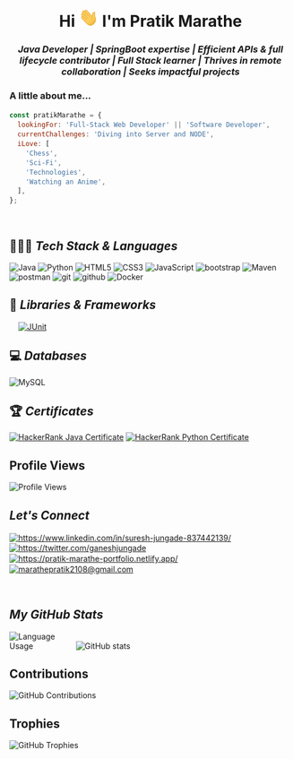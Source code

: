 <!----------------------------------- Heading Section ------------------------------------>
<h1 align="center">
    Hi
    <img src="https://raw.githubusercontent.com/ABSphreak/ABSphreak/master/gifs/Hi.gif" width="35">
    I'm Pratik Marathe
</h1>


<!----------------------------------- About Section ------------------------------------>

<h3 align="center">
   <i> Java Developer | SpringBoot expertise | Efficient APIs & full lifecycle contributor | Full Stack learner | Thrives in remote collaboration | Seeks impactful projects</i>
    
</h3

### <h3>A little about me... </h3>

```javascript
const pratikMarathe = {
  lookingFor: 'Full-Stack Web Developer' || 'Software Developer',
  currentChallenges: 'Diving into Server and NODE',
  iLove: [
    'Chess',
    'Sci-Fi',
    'Technologies',
    'Watching an Anime',
  ],
};
```

<br>
<!----------------------------------- Tech Stack Section ------------------------------------>

### <h2>👨🏻‍💻<i> Tech Stack & Languages</i></h2>
![Java](https://img.shields.io/badge/Java-ED8B00?style=for-the-badge&logo=java&logoColor=white)
![Python](https://img.shields.io/badge/Python-3776AB?style=for-the-badge&logo=python&logoColor=white)
![HTML5](https://img.shields.io/badge/HTML5-E34F26?style=for-the-badge&logo=html5&logoColor=white)
![CSS3](https://img.shields.io/badge/CSS3-1572B6?style=for-the-badge&logo=css3&logoColor=white)
![JavaScript](https://img.shields.io/badge/JavaScript-323330?style=for-the-badge&logo=javascript&logoColor=F7DF1E)
<img src="https://img.shields.io/badge/Bootstrap-563D7C?style=for-the-badge&logo=bootstrap&logoColor=white" alt="bootstrap" />
<img src="https://img.shields.io/badge/apache_maven-C71A36?style=for-the-badge&logo=apachemaven&logoColor=white" alt="Maven" />
<img src="https://img.shields.io/badge/Postman-FF6C37?style=for-the-badge&logo=Postman&logoColor=white" alt="postman" />
<img src="https://img.shields.io/badge/Git-f44d27?style=for-the-badge&logo=git&logoColor=white" alt="git" />
<img src="https://img.shields.io/badge/GitHub-100000?style=for-the-badge&logo=github&logoColor=white" alt="github" />
<img src="https://img.shields.io/badge/Docker-2496ED?style=for-the-badge&logo=docker&logoColor=white" alt="Docker" />

### <h2>🚀<i> Libraries & Frameworks</i></h2>
<a href="" target="blank"><img src="https://img.shields.io/static/v1?style=for-the-badge&message=Spring&color=852100&label=" alt=""/></a>
<a href="" target="blank"><img src="https://img.shields.io/static/v1?style=for-the-badge&message=SpringBoot&color=00d09c&label=" alt="" /></a>
<a href="" target="blank"><img src="https://img.shields.io/static/v1?style=for-the-badge&message=Hibernate&color=000030&label=" alt=""/></a>
<a href="" target="blank"><img src="https://img.shields.io/static/v1?style=for-the-badge&message=JDBC&color=400030&label=" alt=""/></a>
[![JUnit](https://img.shields.io/badge/JUnit-25A162?style=for-the-badge&logo=junit5&logoColor=white)](https://junit.org/)


### <h2>💻<i> Databases</i></h2>
![MySQL](https://img.shields.io/badge/MySQL-00000F?style=for-the-badge&logo=mysql&logoColor=white)
 

### <h2>🏆<i> Certificates</i></h2>
[![HackerRank Java Certificate](https://img.shields.io/badge/HackerRank-JAVA-47A248?style=for-the-badge&logo=hackerrank)](https://www.hackerrank.com/certificates/ea97ab1c1d5c)
[![HackerRank Python Certificate](https://img.shields.io/badge/HackerRank-PYTHON-47A248?style=for-the-badge&logo=hackerrank)](https://www.hackerrank.com/certificates/40dfb396a88e)


## Profile Views
![Profile Views](https://komarev.com/ghpvc/?username=PratikVMarathe&color=blueviolet&style=flat&label=Profile+Views&v=1200)

<!----------------------------------- Social Media Links Section ------------------------------------>

<h2><i>Let's Connect</i></h2>


<p align="left">
    <a href="https://www.linkedin.com/in/pratik-marathe-104b13226/" target="_blank">
        <img align="center" src="https://img.shields.io/badge/LinkedIn-0077B5?style=for-the-badge&logo=linkedin&logoColor=white" alt="https://www.linkedin.com/in/suresh-jungade-837442139/" />
    </a>
    <a href="https://twitter.com/PratikMarathe01">
        <img align="center" src="https://img.shields.io/badge/Twitter-1DA1F2?style=for-the-badge&logo=twitter&logoColor=white" alt="https://twitter.com/ganeshjungade" />
    </a>
    <a href="https://pratik-marathe-portfolio.netlify.app/">
        <img align="center" src="https://img.shields.io/badge/Portfolio-18A303?style=for-the-badge&logo=ionic&logoColor=white" alt="https://pratik-marathe-portfolio.netlify.app/" />
    </a>
    <a title="pratikmarathe2108@gmail.com" href="mailto:pratikmarathe2108@gmail.com">
        <img align="center" src="https://img.shields.io/badge/Gmail-D14836?style=for-the-badge&logo=gmail&logoColor=white" alt="marathepratik2108@gmail.com" />
    </a>
</p>

<br>


 

<!----------------------------------- Star Section ------------------------------------>

 <h2><i>My GitHub Stats</i></h2>

<div style="display: inline-block;">
  <img src="https://github-readme-stats.vercel.app/api/top-langs/?username=PratikVMarathe&layout=compact&theme=dark&langs_count=6&hide=html,css" alt="Language Usage" style="width: 48%; display: inline-block; margin-right: 2%;" />

  <img src="https://github-readme-stats.vercel.app/api?username=PratikVMarathe&show_icons=true&count_private=true&theme=dark" alt="GitHub stats" style="width: 48%; display: inline-block;" />
</div>
  
 <!--------------------------------------------------------------------------------> 
  
 ## Contributions
![GitHub Contributions](https://github-readme-streak-stats.herokuapp.com/?user=PratikVMarathe&theme=dark)

## Trophies
![GitHub Trophies](https://github-profile-trophy.vercel.app/?username=PratikVMarathe&theme=darkhub)


<br/>
  
</p>
